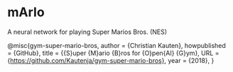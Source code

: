 # mArIo
A neural network for playing Super Marios Bros. (NES)



@misc{gym-super-mario-bros,
  author = {Christian Kauten},
  howpublished = {GitHub},
  title = {{S}uper {M}ario {B}ros for {O}pen{AI} {G}ym},
  URL = {https://github.com/Kautenja/gym-super-mario-bros},
  year = {2018},
}